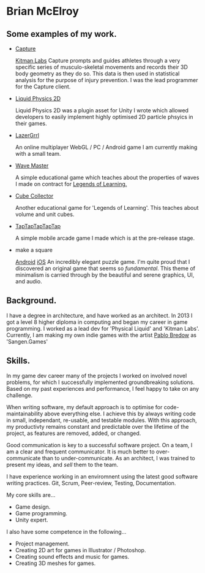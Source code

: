 # Brian McElroy

## Some examples of my work.

* [Capture](https://youtu.be/30xvRLjY0jU)

   [Kitman Labs](https://www.kitmanlabs.com/) Capture prompts and guides athletes through a very specific series of musculo-skeletal movements and records their 3D body geometry as they do so. This data is then used in  statistical analysis for the purpose of injury prevention.
   I was the lead programmer for the Capture client.  
   
* [Liquid Physics 2D](https://youtu.be/9qU3aVAADZY) 
	
	Liquid Physics 2D was a plugin asset for Unity I wrote which allowed developers to easily implement highly optimised 2D particle phsyics in their games. 
	
* [LazerGrrl](https://youtu.be/Zr0A8VcBnYk)

	An online multiplayer WebGL / PC / Android game I am currently making with a small team.
	
* [Wave Master](https://youtu.be/F8nCd9Dje20)

	A simple educational game which teaches about the properties of waves I made on contract for [Legends of Learning.](https://www.legendsoflearning.com/)
	
* [Cube Collector](https://youtu.be/RwbznCCA-Do)

	Another educational game for 'Legends of Learning'. This teaches about volume and unit cubes.
		
* [TapTapTapTapTap](https://youtu.be/D9OVPMaNwfY)

	A simple mobile arcade game I made which is at the pre-release stage.
	
* make a square 

	[Android](https://play.google.com/store/apps/details?id=com.SandwichGeneration.MakeASquare&hl=en_US&gl=US)    [iOS](https://apps.apple.com/us/app/make-a-square/id1495772847)
	An incredibly elegant puzzle game. I'm quite proud that I discovered an original game that seems so *fundamental*.
	This theme of minimalism is carried through by the beautiful and serene graphics, UI, and audio.

## Background.

I have a degree in architecture, and have worked as an architect.
In 2013 I got a level 8 higher diploma in computing and began my career in game programming.
I worked as a lead dev for 'Physical Liquid' and 'Kitman Labs'.
Currently, I am making my own indie games with the artist [Pablo Bredow](http://www.pablobredow.com/) as 'Sangen.Games' 

## Skills.

In my game dev career many of the projects I worked on involved novel problems, for which I successfully implemented groundbreaking solutions. Based on my past experiences and performance, I feel happy to take on any challenge.

When writing software, my default approach is to optimise for code-maintainability above everything else. I achieve this by always writing code in small, independant, re-usable, and testable modules.
With this approach, my productivty remains constant and predictable over the lifetime of the project, as features are removed, added, or changed.

Good communication is key to a successful software project. On a team, I am a clear and frequent communicator. It is much better to over-communicate than to under-communicate.
As an architect, I was trained to present my ideas, and *sell* them to the team.

I have experience working in an enviromnent using the latest good software writing practices. Git, Scrum, Peer-review, Testing, Documentation.  

My core skills are...

* Game design.
* Game programming.
* Unity expert.

I also have some competence in the following...

* Project management.
* Creating 2D art for games in Illustrator / Photoshop.
* Creating sound effects and music for games.
* Creating 3D meshes for games.
